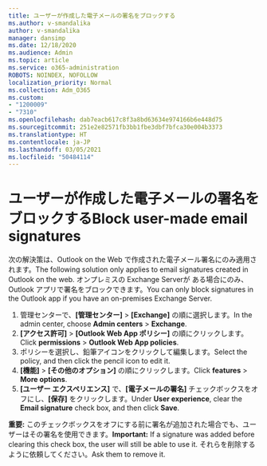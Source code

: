 ```yaml
---
title: ユーザーが作成した電子メールの署名をブロックする
ms.author: v-smandalika
author: v-smandalika
manager: dansimp
ms.date: 12/18/2020
ms.audience: Admin
ms.topic: article
ms.service: o365-administration
ROBOTS: NOINDEX, NOFOLLOW
localization_priority: Normal
ms.collection: Adm_O365
ms.custom:
- "1200009"
- "7310"
ms.openlocfilehash: dab7eacb617c8f3a8bd63634e974166b6e448d75
ms.sourcegitcommit: 251e2e82571fb3bb1fbe3dbf7bfca30e004b3373
ms.translationtype: HT
ms.contentlocale: ja-JP
ms.lasthandoff: 03/05/2021
ms.locfileid: "50484114"
---
```

# <a name="block-user-made-email-signatures"></a><span data-ttu-id="dc7b1-102">ユーザーが作成した電子メールの署名をブロックする</span><span class="sxs-lookup"><span data-stu-id="dc7b1-102">Block user-made email signatures</span></span>

<span data-ttu-id="dc7b1-103">次の解決策は、Outlook on the Web で作成された電子メール署名にのみ適用されます。</span><span class="sxs-lookup"><span data-stu-id="dc7b1-103">The following solution only applies to email signatures created in Outlook on the web.</span></span> <span data-ttu-id="dc7b1-104">オンプレミスの Exchange Serverが ある場合にのみ、Outlook アプリで署名をブロックできます。</span><span class="sxs-lookup"><span data-stu-id="dc7b1-104">You can only block signatures in the Outlook app if you have an on-premises Exchange Server.</span></span>

1. <span data-ttu-id="dc7b1-105">管理センターで、**[管理センター]** > **[Exchange]** の順に選択します。</span><span class="sxs-lookup"><span data-stu-id="dc7b1-105">In the admin center, choose **Admin centers** > **Exchange**.</span></span>
2. <span data-ttu-id="dc7b1-106">**[アクセス許可]** > **[Outlook Web App ポリシー]** の順にクリックします。</span><span class="sxs-lookup"><span data-stu-id="dc7b1-106">Click **permissions** > **Outlook Web App policies**.</span></span>
3. <span data-ttu-id="dc7b1-107">ポリシーを選択し、鉛筆アイコンをクリックして編集します。</span><span class="sxs-lookup"><span data-stu-id="dc7b1-107">Select the policy, and then click the pencil icon to edit it.</span></span>
4. <span data-ttu-id="dc7b1-108">**[機能]** > **[その他のオプション]** の順にクリックします。</span><span class="sxs-lookup"><span data-stu-id="dc7b1-108">Click **features** > **More options**.</span></span>
5. <span data-ttu-id="dc7b1-109">**[ユーザー エクスペリエンス]** で、**[電子メールの署名]** チェックボックスをオフにし、**[保存]** をクリックします。</span><span class="sxs-lookup"><span data-stu-id="dc7b1-109">Under **User experience**, clear the **Email signature** check box, and then click **Save**.</span></span>

<span data-ttu-id="dc7b1-110">**重要:** このチェックボックスをオフにする前に署名が追加された場合でも、ユーザーはその署名を使用できます。</span><span class="sxs-lookup"><span data-stu-id="dc7b1-110">**Important:** If a signature was added before clearing this check box, the user will still be able to use it.</span></span> <span data-ttu-id="dc7b1-111">それらを削除するように依頼してください。</span><span class="sxs-lookup"><span data-stu-id="dc7b1-111">Ask them to remove it.</span></span>
